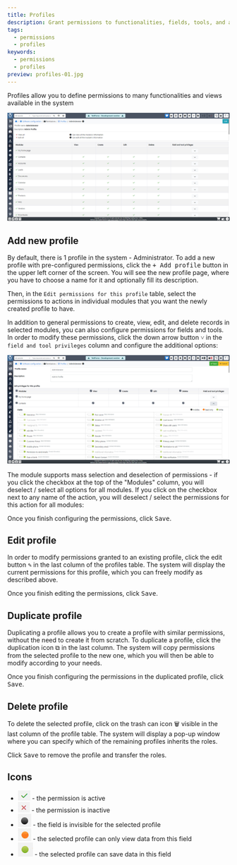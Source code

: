 ```yaml
---
title: Profiles
description: Grant permissions to functionalities, fields, tools, and actions that users can use during their daily work in the system.
tags:
  - permissions
  - profiles
keywords:
  - permissions
  - profiles
preview: profiles-01.jpg
---
```


Profiles allow you to define permissions to many functionalities and views available in the system

![profiles-01.jpg](profiles-01.jpg)

## Add new profile

By default, there is 1 profile in the system - Administrator. To add a new profile with pre-configured permissions, click the <kbd>+ Add profile</kbd> button in the upper left corner of the screen. You will see the new profile page, where you have to choose a name for it and optionally fill its description. 

Then, in the `Edit permissions for this profile` table, select the permissions to actions in individual modules that you want the newly created profile to have.

In addition to general permissions to create, view, edit, and delete records in selected modules, you can also configure permissions for fields and tools. In order to modify these permissions, click the down arrow button <kbd>˅</kbd> in the `field and tool privileges` column and configure the additional options:

![profiles-02.jpg](profiles-02.jpg)

The module supports mass selection and deselection of permissions - if you click the checkbox at the top of the "Modules" column, you will deselect / select all options for all modules. If you click on the checkbox next to any name of the action, you will deselect / select the permissions for this action for all modules:

Once you finish configuring the permissions, click <kbd>Save</kbd>.

## Edit profile

In order to modify permissions granted to an existing profile, click the edit button <kbd>✎</kbd> in the last column of the profiles table. The system will display the current permissions for this profile, which you can freely modify as described above.

Once you finish editing the permissions, click <kbd>Save</kbd>.

## Duplicate profile

Duplicating a profile allows you to create a profile with similar permissions, without the need to create it from scratch. To duplicate a profile, click the duplication icon <kbd>⧉</kbd> in the last column. The system will copy permissions from the selected profile to the new one, which you will then be able to modify according to your needs.

Once you finish configuring the permissions in the duplicated profile, click <kbd>Save</kbd>.

## Delete profile

To delete the selected profile, click on the trash can icon <kbd>🗑</kbd> visible in the last column of the profile table. The system will display a pop-up window where you can specify which of the remaining profiles inherits the roles.

Click <kbd>Save</kbd> to remove the profile and transfer the roles.

## Icons

- ![profiles-action-1](profiles-action-1.jpg) - the permission is active
- ![profiles-action-2](profiles-action-2.jpg) - the permission is inactive
- ![profiles-action-3](profiles-action-3.jpg) - the field is invisible for the selected profile
- ![profiles-action-4](profiles-action-4.jpg) - the selected profile can only view data from this field
- ![profiles-action-5](profiles-action-5.jpg) - the selected profile can save data in this field

